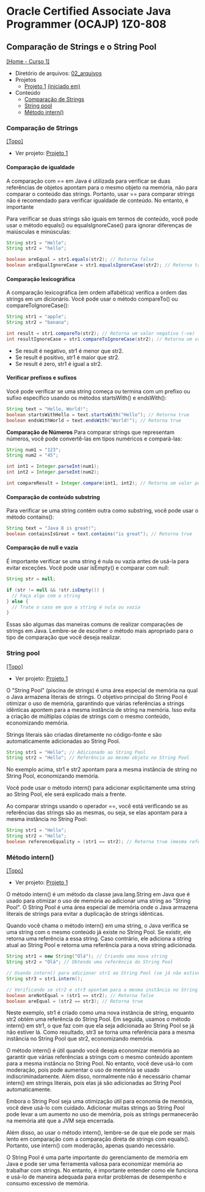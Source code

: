 # Oracle Certified Associate Java Programmer (OCAJP) 1Z0-808

## Comparação de Strings e o String Pool
[[Home - Curso 1]](../../README.md#curso-1)<br />

- Diretório de arquivos: [02_arquivos](./02_arquivos/)
- Projetos
  - [Projeto 1](./02_arquivos/proj_01/) [(iniciado em)](#comparação-de-strings)
- Conteúdo
  - [Comparação de Strings](#comparação-de-strings)
  - [String pool](#string-pool)
  - [Método intern()](#método-intern)

### Comparação de Strings
[[Topo]](#)<br />

- Ver projeto: [Projeto 1](./02_arquivos/proj_01/)

#### Comparação de igualdade

A comparação com == em Java é utilizada para verificar se duas referências de objetos apontam para o mesmo objeto na memória, não para comparar o conteúdo das strings. Portanto, usar == para comparar strings não é recomendado para verificar igualdade de conteúdo. No entanto, é importante

Para verificar se duas strings são iguais em termos de conteúdo, você pode usar o método equals() ou equalsIgnoreCase() para ignorar diferenças de maiúsculas e minúsculas:

```java
String str1 = "Hello";
String str2 = "hello";

boolean areEqual = str1.equals(str2); // Retorna false
boolean areEqualIgnoreCase = str1.equalsIgnoreCase(str2); // Retorna true
```

#### Comparação lexicográfica

A comparação lexicográfica (em ordem alfabética) verifica a ordem das strings em um dicionário. Você pode usar o método compareTo() ou compareToIgnoreCase():

```java
String str1 = "apple";
String str2 = "banana";

int result = str1.compareTo(str2); // Retorna um valor negativo (-ve)
int resultIgnoreCase = str1.compareToIgnoreCase(str2); // Retorna um valor negativo (-ve)
```
- Se result é negativo, str1 é menor que str2.
- Se result é positivo, str1 é maior que str2.
- Se result é zero, str1 é igual a str2.

#### Verificar prefixos e sufixos

Você pode verificar se uma string começa ou termina com um prefixo ou sufixo específico usando os métodos startsWith() e endsWith():

```java
String text = "Hello, World!";
boolean startsWithHello = text.startsWith("Hello"); // Retorna true
boolean endsWithWorld = text.endsWith("World!"); // Retorna true
```
**Comparação de Números**
Para comparar strings que representam números, você pode convertê-las em tipos numéricos e compará-las:

```java
String num1 = "123";
String num2 = "45";

int int1 = Integer.parseInt(num1);
int int2 = Integer.parseInt(num2);

int compareResult = Integer.compare(int1, int2); // Retorna um valor positivo (+ve)
```

#### Comparação de conteúdo substring

Para verificar se uma string contém outra como substring, você pode usar o método contains():

```java
String text = "Java 8 is great!";
boolean containsIsGreat = text.contains("is great"); // Retorna true
```

#### Comparação de null e vazia

É importante verificar se uma string é nula ou vazia antes de usá-la para evitar exceções. Você pode usar isEmpty() e comparar com null:

```java
String str = null;

if (str != null && !str.isEmpty()) {
  // Faça algo com a string
} else {
  // Trate o caso em que a string é nula ou vazia
}
```

Essas são algumas das maneiras comuns de realizar comparações de strings em Java. Lembre-se de escolher o método mais apropriado para o tipo de comparação que você deseja realizar.

### String pool
[[Topo]](#)<br />

- Ver projeto: [Projeto 1](./02_arquivos/proj_01/)

O "String Pool" (piscina de strings) é uma área especial de memória na qual o Java armazena literais de strings. O objetivo principal do String Pool é otimizar o uso de memória, garantindo que várias referências a strings idênticas apontem para a mesma instância de string na memória. Isso evita a criação de múltiplas cópias de strings com o mesmo conteúdo, economizando memória.

Strings literais são criadas diretamente no código-fonte e são automaticamente adicionadas ao String Pool.

```java
String str1 = "Hello"; // Adicionado ao String Pool
String str2 = "Hello"; // Referência ao mesmo objeto no String Pool
```

No exemplo acima, str1 e str2 apontam para a mesma instância de string no String Pool, economizando memória.

Você pode usar o método intern() para adicionar explicitamente uma string ao String Pool, ele será explicado mais a frente.

Ao comparar strings usando o operador ==, você está verificando se as referências das strings são as mesmas, ou seja, se elas apontam para a mesma instância no String Pool:

```java
String str1 = "Hello";
String str2 = "Hello";
boolean referenceEquality = (str1 == str2); // Retorna true (mesma referência)
```

### Método intern()
[[Topo]](#)<br />

- Ver projeto: [Projeto 1](./02_arquivos/proj_01/)

O método intern() é um método da classe java.lang.String em Java que é usado para otimizar o uso de memória ao adicionar uma string ao "String Pool". O String Pool é uma área especial de memória onde o Java armazena literais de strings para evitar a duplicação de strings idênticas.

Quando você chama o método intern() em uma string, o Java verifica se uma string com o mesmo conteúdo já existe no String Pool. Se existir, ele retorna uma referência a essa string. Caso contrário, ele adiciona a string atual ao String Pool e retorna uma referência para a nova string adicionada.

```java
String str1 = new String("Olá"); // Criando uma nova string
String str2 = "Olá"; // Obtendo uma referência do String Pool

// Usando intern() para adicionar str1 ao String Pool (se já não estiver lá)
String str3 = str1.intern();

// Verificando se str2 e str3 apontam para a mesma instância no String Pool
boolean areNotEqual = (str1 == str2); // Retorna false
boolean areEqual = (str2 == str3); // Retorna true
```

Neste exemplo, str1 é criado como uma nova instância de string, enquanto str2 obtém uma referência do String Pool. Em seguida, usamos o método intern() em str1, o que faz com que ela seja adicionada ao String Pool se já não estiver lá. Como resultado, str3 se torna uma referência para a mesma instância no String Pool que str2, economizando memória.

O método intern() é útil quando você deseja economizar memória ao garantir que várias referências a strings com o mesmo conteúdo apontem para a mesma instância no String Pool. No entanto, você deve usá-lo com moderação, pois pode aumentar o uso de memória se usado indiscriminadamente. Além disso, normalmente não é necessário chamar intern() em strings literais, pois elas já são adicionadas ao String Pool automaticamente.

Embora o String Pool seja uma otimização útil para economia de memória, você deve usá-lo com cuidado. Adicionar muitas strings ao String Pool pode levar a um aumento no uso de memória, pois as strings permanecerão na memória até que a JVM seja encerrada.

Além disso, ao usar o método intern(), lembre-se de que ele pode ser mais lento em comparação com a comparação direta de strings com equals(). Portanto, use intern() com moderação, apenas quando necessário.

O String Pool é uma parte importante do gerenciamento de memória em Java e pode ser uma ferramenta valiosa para economizar memória ao trabalhar com strings. No entanto, é importante entender como ele funciona e usá-lo de maneira adequada para evitar problemas de desempenho e consumo excessivo de memória.
